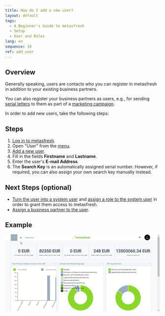 ```yaml
---
title: How do I add a new user?
layout: default
tags:
  - A Beginner's Guide to metasfresh
  - Setup
  - User and Roles
lang: en
sequence: 10
ref: add_user
---
```


## Overview
Generally speaking, users are contacts who you can register in metasfresh in addition to your existing business partners.

You can also register your business partners as users, e.g., for sending [serial letters](Create_serial_letters) to them as part of a [marketing campaign](Create_MKTG_campaign).

In order to add new users, take the following steps:

## Steps
1. [Log in to metasfresh](Login).
1. Open "User" from the [menu](Menu).
1. [Add a new user](New_Record_Window).
1. Fill in the fields **Firstname** and **Lastname**.
1. Enter the user's **E-mail Address**.
1. The **Search Key** is an automatically assigned serial number. However, if required, you can also assign your own search key manually instead.

## Next Steps (optional)
- [Turn the user into a system user](New_system_user) and [assign a role to the system user](Assign_user_role) in order to grant them access to metasfresh.
- [Assign a business partner to the user](Assign_BPartner_to_user).

## Example
![](assets/Add_user.gif)
